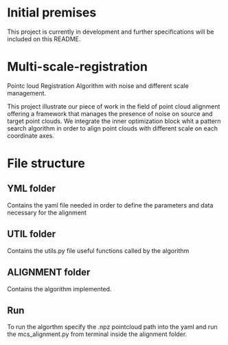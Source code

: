# Initial premises
This project is currently in development and further specifications will be included on this README.

# Multi-scale-registration 
Pointc loud Registration Algorithm with noise and different scale management.

This project illustrate our piece of work in the field of point cloud alignment offering a framework that manages the presence of noise on source and target point clouds. We integrate the inner optimization block whit a pattern search algorithm in order to align point clouds with different scale on each coordinate axes.

# File structure

## YML folder
Contains the yaml file needed in order to define the parameters and data necessary for the alignment

## UTIL folder
Contains the utils.py file useful functions called by the algorithm

## ALIGNMENT folder
Contains the algorithm implemented.

## Run
To run the algorthm specify the .npz pointcloud path into the yaml and run the mcs_alignment.py from terminal inside the alignment folder.


